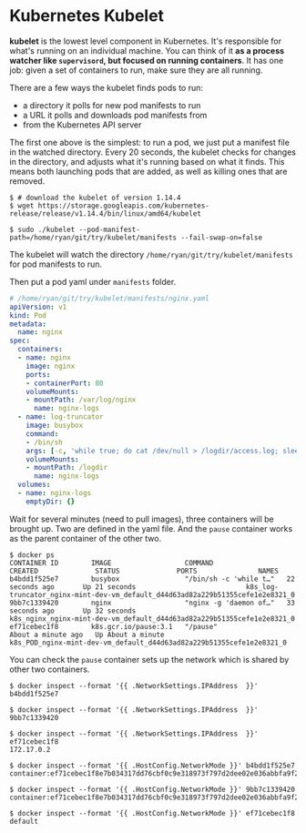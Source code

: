 # Kubernetes Kubelet


**kubelet** is the lowest level component in Kubernetes. It's responsible for what's running on an individual machine. You can think of it **as a process watcher like `supervisord`, but focused on running containers**. It has one job: given a set of containers to run, make sure they are all running.

There are a few ways the kubelet finds pods to run:
- a directory it polls for new pod manifests to run
- a URL it polls and downloads pod manifests from
- from the Kubernetes API server

The first one above is the simplest: to run a pod, we just put a manifest file in the watched directory. Every 20 seconds, the kubelet checks for changes in the directory, and adjusts what it's running based on what it finds. This means both launching pods that are added, as well as killing ones that are removed.

```console
$ # download the kubelet of version 1.14.4
$ wget https://storage.googleapis.com/kubernetes-release/release/v1.14.4/bin/linux/amd64/kubelet

$ sudo ./kubelet --pod-manifest-path=/home/ryan/git/try/kubelet/manifests --fail-swap-on=false
```

The kubelet will watch the directory `/home/ryan/git/try/kubelet/manifests` for pod manifests to run.

Then put a pod yaml under `manifests` folder.
```yaml
# /home/ryan/git/try/kubelet/manifests/nginx.yaml
apiVersion: v1
kind: Pod
metadata:
  name: nginx
spec:
  containers:
  - name: nginx
    image: nginx
    ports:
    - containerPort: 80
    volumeMounts:
    - mountPath: /var/log/nginx
      name: nginx-logs
  - name: log-truncator
    image: busybox
    command:
    - /bin/sh
    args: [-c, 'while true; do cat /dev/null > /logdir/access.log; sleep 10; done']
    volumeMounts:
    - mountPath: /logdir
      name: nginx-logs
  volumes:
  - name: nginx-logs
    emptyDir: {}
```

Wait for several minutes (need to pull images), three containers will be brought up. Two are defined in the yaml file. And the `pause` container works as the parent container of the other two.

```console
$ docker ps
CONTAINER ID        IMAGE                  COMMAND                  CREATED              STATUS              PORTS               NAMES
b4bdd1f525e7        busybox                "/bin/sh -c 'while t…"   22 seconds ago       Up 21 seconds                           k8s_log-truncator_nginx-mint-dev-vm_default_d44d63ad82a229b51355cefe1e2e8321_0
9bb7c1339420        nginx                  "nginx -g 'daemon of…"   33 seconds ago       Up 32 seconds                           k8s_nginx_nginx-mint-dev-vm_default_d44d63ad82a229b51355cefe1e2e8321_0
ef71cebec1f8        k8s.gcr.io/pause:3.1   "/pause"                 About a minute ago   Up About a minute                       k8s_POD_nginx-mint-dev-vm_default_d44d63ad82a229b51355cefe1e2e8321_0
```

You can check the `pause` container sets up the network which is shared by other two containers.
```console
$ docker inspect --format '{{ .NetworkSettings.IPAddress  }}' b4bdd1f525e7                               

$ docker inspect --format '{{ .NetworkSettings.IPAddress  }}' 9bb7c1339420            

$ docker inspect --format '{{ .NetworkSettings.IPAddress  }}' ef71cebec1f8            
172.17.0.2

$ docker inspect --format '{{ .HostConfig.NetworkMode }}' b4bdd1f525e7            
container:ef71cebec1f8e7b034317dd76cbf0c9e318973f797d2dee02e036abbfa9f2a81

$ docker inspect --format '{{ .HostConfig.NetworkMode }}' 9bb7c1339420            
container:ef71cebec1f8e7b034317dd76cbf0c9e318973f797d2dee02e036abbfa9f2a81

$ docker inspect --format '{{ .HostConfig.NetworkMode }}' ef71cebec1f8            
default
```

